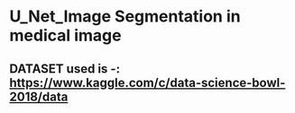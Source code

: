 # U_Net_Image Segmentation in medical image 
## DATASET used is -: https://www.kaggle.com/c/data-science-bowl-2018/data

